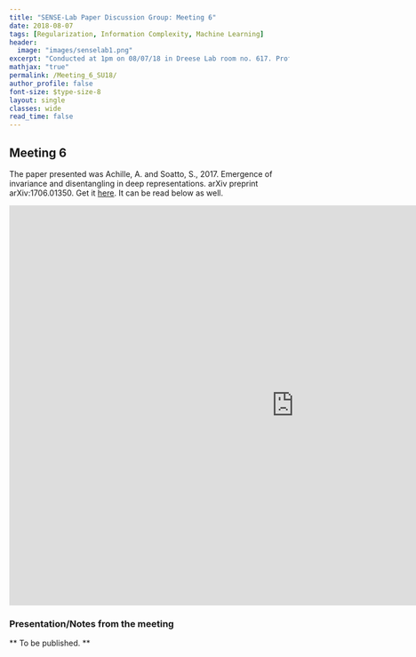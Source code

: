 ```yaml
---
title: "SENSE-Lab Paper Discussion Group: Meeting 6"
date: 2018-08-07
tags: [Regularization, Information Complexity, Machine Learning]
header:
  image: "images/senselab1.png"
excerpt: "Conducted at 1pm on 08/07/18 in Dreese Lab room no. 617. Prof. Ertin (.1@osu.edu) presented the sixth paper."
mathjax: "true"
permalink: /Meeting_6_SU18/
author_profile: false
font-size: $type-size-8
layout: single
classes: wide
read_time: false
---
```



## Meeting 6


The paper presented was Achille, A. and Soatto, S., 2017. Emergence of invariance and disentangling in deep representations. arXiv preprint arXiv:1706.01350.
Get it [here](https://arxiv.org/pdf/1706.01350.pdf). It can be read below as well.

<embed src="https://arxiv.org/pdf/1706.01350.pdf" type="application/pdf" width="1024px" height="720px" />

### Presentation/Notes from the meeting

** To be published. **